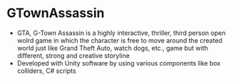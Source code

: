 # GTownAssassin

- GTA, G-Town Assassin is a highly interactive, thriller, third person open wolrd game in which the character is free to move around the created world just like Grand Theft Auto, watch dogs, etc., game but with different, strong and creative storyline
- Developed with Unity software by using various components like box colliders, C# scripts
